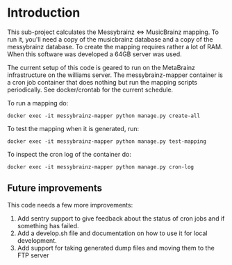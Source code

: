 Introduction
============

This sub-project calculates the Messybrainz <=> MusicBrainz mapping. To run it, you'll need a copy of the
musicbrainz database and a copy of the messybrainz database. To create the mapping requires rather a lot of 
RAM. When this software was developed a 64GB server was used.

The current setup of this code is geared to run on the MetaBrainz infrastructure on the williams server.
The messybrainz-mapper container is a cron job container that does nothing but run the mapping scripts
periodically. See docker/crontab for the current schedule.

To run a mapping do:

```docker exec -it messybrainz-mapper python manage.py create-all```

To test the mapping when it is generated, run:

```docker exec -it messybrainz-mapper python manage.py test-mapping```

To inspect the cron log of the container do:

```docker exec -it messybrainz-mapper python manage.py cron-log```


Future improvements
-------------------

This code needs a few more improvements:

1. Add sentry support to give feedback about the status of cron jobs and if something has failed.
2. Add a develop.sh file and documentation on how to use it for local development.
3. Add support for taking generated dump files and moving them to the FTP server
